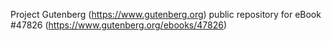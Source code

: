 Project Gutenberg (https://www.gutenberg.org) public repository for eBook #47826 (https://www.gutenberg.org/ebooks/47826)

